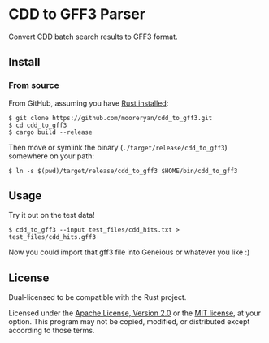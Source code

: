 # CDD to GFF3 Parser

Convert CDD batch search results to GFF3 format.

## Install

### From source

From GitHub, assuming you have [Rust installed](https://www.rust-lang.org/tools/install):

```
$ git clone https://github.com/mooreryan/cdd_to_gff3.git
$ cd cdd_to_gff3
$ cargo build --release
```

Then move or symlink the binary (`./target/release/cdd_to_gff3`) somewhere on your path:

```
$ ln -s $(pwd)/target/release/cdd_to_gff3 $HOME/bin/cdd_to_gff3
```

## Usage

Try it out on the test data!

```
$ cdd_to_gff3 --input test_files/cdd_hits.txt > test_files/cdd_hits.gff3
```

Now you could import that gff3 file into Geneious or whatever you like :)

## License

Dual-licensed to be compatible with the Rust project.

Licensed under the [Apache License, Version 2.0](http://www.apache.org/licenses/LICENSE-2.0) or the [MIT license](http://opensource.org/licenses/MIT), at your option. This program may not be copied, modified, or distributed except according to those terms.
